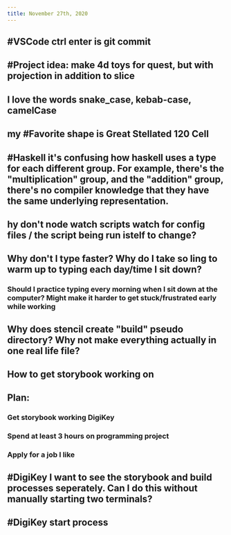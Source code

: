 ```yaml
---
title: November 27th, 2020
---
```


## #VSCode ctrl enter is git commit

## #Project idea: make 4d toys for quest, but with projection in addition to slice

## I love the words snake_case, kebab-case, camelCase

## my #Favorite shape is Great Stellated 120 Cell

## #Haskell it's confusing how haskell uses a type for each different group. For example, there's the "multiplication" group, and the "addition" group, there's no compiler knowledge that they have the same underlying representation.

## hy don't node watch scripts watch for config files / the script being run istelf to change?

## Why don't I type faster? Why do I take so ling to warm up to typing each day/time I sit down?
### Should I practice typing every morning when I sit down at the computer? Might make it harder to get stuck/frustrated early while working 

## Why does stencil create "build" pseudo directory? Why not make everything actually in one real life file?

## How to get storybook working on 

## Plan:
### Get storybook working DigiKey

### Spend at least 3 hours on programming project

### Apply for a job I like

## #DigiKey I want to see the storybook and build processes seperately. Can I do this without manually starting two terminals?

## #DigiKey start process
